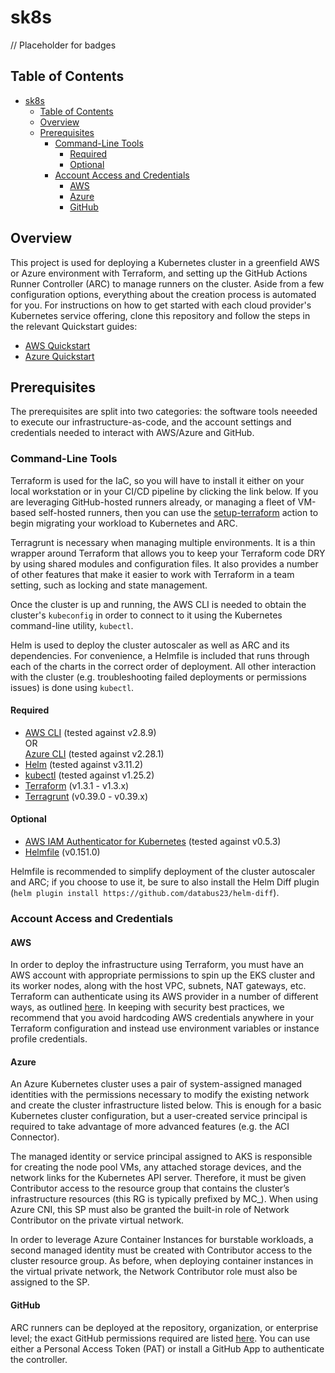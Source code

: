 # sk8s

// Placeholder for badges

## Table of Contents
- [sk8s](#sk8s)
  - [Table of Contents](#table-of-contents)
  - [Overview](#overview)
  - [Prerequisites](#prerequisites)
    - [Command-Line Tools](#command-line-tools)
      - [Required](#required)
      - [Optional](#optional)
    - [Account Access and Credentials](#account-access-and-credentials)
      - [AWS](#aws)
      - [Azure](#azure)
      - [GitHub](#github)

## Overview
This project is used for deploying a Kubernetes cluster in a greenfield AWS or Azure environment with Terraform, and setting up the GitHub Actions Runner Controller (ARC) to manage runners on the cluster. Aside from a few configuration options, everything about the creation process is automated for you. For instructions on how to get started with each cloud provider's Kubernetes service offering, clone this repository and follow the steps in the relevant Quickstart guides:

- [AWS Quickstart](docs/aws.md)
- [Azure Quickstart](docs/azure.md)

## Prerequisites
The prerequisites are split into two categories: the software tools neeeded to execute our infrastructure-as-code, and the account settings and credentials needed to interact with AWS/Azure and GitHub.

### Command-Line Tools
Terraform is used for the IaC, so you will have to install it either on your local workstation or in your CI/CD pipeline by clicking the link below. If you are leveraging GitHub-hosted runners already, or managing a fleet of VM-based self-hosted runners, then you can use the [setup-terraform](https://github.com/hashicorp/setup-terraform) action to begin migrating your workload to Kubernetes and ARC.

Terragrunt is necessary when managing multiple environments. It is a thin wrapper around Terraform that allows you to keep your Terraform code DRY by using shared modules and configuration files. It also provides a number of other features that make it easier to work with Terraform in a team setting, such as locking and state management.

Once the cluster is up and running, the AWS CLI is needed to obtain the cluster's `kubeconfig` in order to connect to it using the Kubernetes command-line utility, `kubectl`.

Helm is used to deploy the cluster autoscaler as well as ARC and its dependencies. For convenience, a Helmfile is included that runs through each of the charts in the correct order of deployment. All other interaction with the cluster (e.g. troubleshooting failed deployments or permissions issues) is done using `kubectl`.

#### Required
- [AWS CLI](https://docs.aws.amazon.com/cli/latest/userguide/install-cliv2.html) (tested against v2.8.9)  
OR  
[Azure CLI](https://docs.microsoft.com/en-us/cli/azure/install-azure-cli) (tested against v2.28.1)
- [Helm](https://helm.sh/docs/intro/install/) (tested against v3.11.2)
- [kubectl](https://kubernetes.io/docs/tasks/tools/install-kubectl/) (tested against v1.25.2)
- [Terraform](https://developer.hashicorp.com/terraform/downloads?product_intent=terraform) (v1.3.1 - v1.3.x)
- [Terragrunt](https://terragrunt.gruntwork.io/docs/getting-started/install/) (v0.39.0 - v0.39.x)

#### Optional
- [AWS IAM Authenticator for Kubernetes](https://docs.aws.amazon.com/eks/latest/userguide/install-aws-iam-authenticator.html) (tested against v0.5.3)
- [Helmfile](https://helmfile.readthedocs.io/en/latest/) (v0.151.0)

Helmfile is recommended to simplify deployment of the cluster autoscaler and ARC; if you choose to use it, be sure to also install the Helm Diff plugin (`helm plugin install https://github.com/databus23/helm-diff`).

### Account Access and Credentials

#### AWS
In order to deploy the infrastructure using Terraform, you must have an AWS account with appropriate permissions to spin up the EKS cluster and its worker nodes, along with the host VPC, subnets, NAT gateways, etc. Terraform can authenticate using its AWS provider in a number of different ways, as outlined [here](https://registry.terraform.io/providers/hashicorp/aws/latest/docs#authentication-and-configuration). In keeping with security best practices, we recommend that you avoid hardcoding AWS credentials anywhere in your Terraform configuration and instead use environment variables or instance profile credentials. 

#### Azure
An Azure Kubernetes cluster uses a pair of system-assigned managed identities with the permissions necessary to modify the existing network and create the cluster infrastructure listed below. This is enough for a basic Kubernetes cluster configuration, but a user-created service principal is required to take advantage of more advanced features (e.g. the ACI Connector).

The managed identity or service principal assigned to AKS is responsible for creating the node pool VMs, any attached storage devices, and the network links for the Kubernetes API server. Therefore, it must be given Contributor access to the resource group that contains the cluster’s infrastructure resources (this RG is typically prefixed by MC_). When using Azure CNI, this SP must also be granted the built-in role of Network Contributor on the private virtual network.

In order to leverage Azure Container Instances for burstable workloads, a second managed identity must be created with Contributor access to the cluster resource group. As before, when deploying container instances in the virtual private network, the Network Contributor role must also be assigned to the SP.

#### GitHub

ARC runners can be deployed at the repository, organization, or enterprise level; the exact GitHub permissions required are listed [here](https://github.com/actions/actions-runner-controller/blob/master/docs/authenticating-to-the-github-api.md). You can use either a Personal Access Token (PAT) or install a GitHub App to authenticate the controller.
